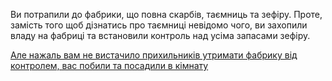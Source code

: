 Ви потрапили до фабрики, що повна скарбів, таємниць та зефіру. Проте, замість
того щоб дізнатись про таємниці невідомо чого, ви захопили владу на фабриці
та встановили контроль над усіма запасами зефіру.

[Але нажаль вам не вистачило прихильників утримати фабрику від контролем, вас побили та посадили в кімнату](../../marshmallow.md)